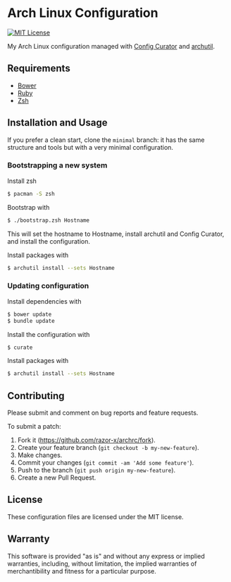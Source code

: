 # Arch Linux Configuration

[![MIT License](https://img.shields.io/badge/license-MIT-red.svg)](./LICENSE.txt)

My Arch Linux configuration managed with [Config Curator] and [archutil].

[archutil]: https://github.com/razor-x/archutil
[Config Curator]: https://github.com/razor-x/config_curator

## Requirements

* [Bower]
* [Ruby]
* [Zsh]

[Bower]: http://bower.io/
[Ruby]: https://www.ruby-lang.org/
[Zsh]: http://www.zsh.org/

## Installation and Usage

If you prefer a clean start, clone the `minimal` branch:
it has the same structure and tools but with
a very minimal configuration.

### Bootstrapping a new system

Install zsh

````bash
$ pacman -S zsh
````

Bootstrap with

````bash
$ ./bootstrap.zsh Hostname
````

This will set the hostname to Hostname,
install archutil and Config Curator,
and install the configuration.

Install packages with

````bash
$ archutil install --sets Hostname
````

### Updating configuration

Install dependencies with

````bash
$ bower update
$ bundle update
````

Install the configuration with

````bash
$ curate
````

Install packages with

````bash
$ archutil install --sets Hostname
````

## Contributing

Please submit and comment on bug reports and feature requests.

To submit a patch:

1. Fork it (https://github.com/razor-x/archrc/fork).
2. Create your feature branch (`git checkout -b my-new-feature`).
3. Make changes.
4. Commit your changes (`git commit -am 'Add some feature'`).
5. Push to the branch (`git push origin my-new-feature`).
6. Create a new Pull Request.

## License

These configuration files are licensed under the MIT license.

## Warranty

This software is provided "as is" and without any express or
implied warranties, including, without limitation, the implied
warranties of merchantibility and fitness for a particular
purpose.
